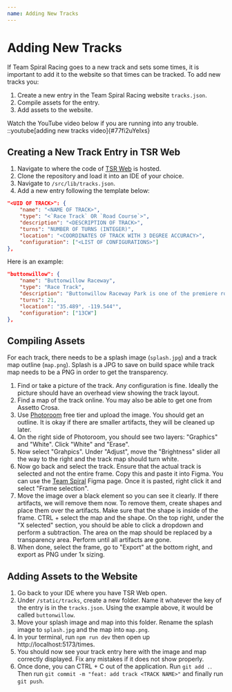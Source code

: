 ```yaml
---
name: Adding New Tracks
---
```


# Adding New Tracks
If Team Spiral Racing goes to a new track and sets some times, it is important to add it to the website so that times can be tracked. To add new tracks you:
1. Create a new entry in the Team Spiral Racing website `tracks.json`.
2. Compile assets for the entry.
3. Add assets to the website.

Watch the YouTube video below if you are running into any trouble.
::youtube[adding new tracks video]{#77fi2uYeIxs}

## Creating a New Track Entry in TSR Web
1. Navigate to where the code of [TSR Web](/technical-systems/tsr-web) is hosted.
2. Clone the repository and load it into an IDE of your choice.
3. Navigate to `/src/lib/tracks.json`.
4. Add a new entry following the template below:
```json
"<UID OF TRACK>": {
    "name": "<NAME OF TRACK>",
    "type": "<`Race Track` OR `Road Course`>",
    "description": "<DESCRIPTION OF TRACK>",
    "turns": "NUMBER OF TURNS (INTEGER)",
    "location": "<COORDINATES OF TRACK WITH 3 DEGREE ACCURACY>",
    "configuration": ["<LIST OF CONFIGURATIONS>"]
},
```
Here is an example:
```json
"buttonwillow": {
    "name": "Buttonwillow Raceway",
    "type": "Race Track",
    "description": "Buttonwillow Raceway Park is one of the premiere road racing and testing facilities in The United States.",
    "turns": 21,
    "location": "35.489°, -119.544°",
    "configuration": ["13CW"]
},
```

## Compiling Assets
For each track, there needs to be a splash image (`splash.jpg`) and a track map outline (`map.png`). Splash is a JPG to save on build space while track map needs to be a PNG in order to get the transparency.
1. Find or take a picture of the track. Any configuration is fine. Ideally the picture should have an overhead view showing the track layout.
2. Find a map of the track online. You may also be able to get one from Assetto Crosa.
3. Use [Photoroom](https://www.photoroom.com/tools/outline-pictures) free tier and upload the image. You should get an outline. It is okay if there are smaller artifacts, they will be cleaned up later.
4. On the right side of Photoroom, you should see two layers: "Graphics" and "White". Click "White" and "Erase".
5. Now select "Grahpics". Under "Adjust", move the "Brightness" slider all the way to the right and the track map should turn white.
6. Now go back and select the track. Ensure that the actual track is selected and not the entire frame. Copy this and paste it into Figma. You can use the [Team Spiral](https://www.figma.com/design/iAp4UhnW6nX7oCYaE2E8x9/Team-Spiral?node-id=154-14&t=ZU0Pc9mNDECbtmkA-1) Figma page. Once it is pasted, right click it and select "Frame selection".
7. Move the image over a black element so you can see it clearly. If there artifacts, we will remove them now. To remove them, create shapes and place them over the artifacts. Make sure that the shape is inside of the frame. CTRL + select the map and the shape. On the top right, under the "X selected" section, you should be able to click a dropdown and perform a subtraction. The area on the map should be replaced by a transparency area. Perform until all artifacts are gone.
8. When done, select the frame, go to "Export" at the bottom right, and export as PNG under 1x sizing.

## Adding Assets to the Website
1. Go back to your IDE where you have TSR Web open.
2. Under `/static/tracks`, create a new folder. Name it whatever the key of the entry is in the `tracks.json`. Using the example above, it would be called `buttonwillow`.
3. Move your splash image and map into this folder. Rename the splash image to `splash.jpg` and the map into `map.png`.
4. In your terminal, run `npm run dev` then open up http://localhost:5173/times.
5. You should now see your track entry here with the image and map correctly displayed. Fix any mistakes if it does not show properly.
6. Once done, you can CTRL + C out of the application. Run `git add .`. Then run `git commit -m "feat: add track <TRACK NAME>"` and finally run `git push`. 
